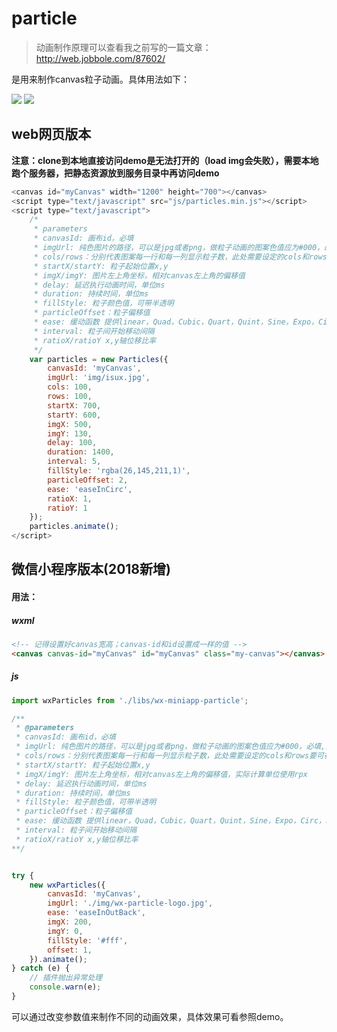 # particle 

> 动画制作原理可以查看我之前写的一篇文章：[<http://web.jobbole.com/87602/>](http://web.jobbole.com/87602/)

是用来制作canvas粒子动画。具体用法如下：

![](http://ww2.sinaimg.cn/large/0064cTs2gw1f72nsjjo4qg30qo0cz4ex.gif)
![](http://ww4.sinaimg.cn/large/0064cTs2gw1f72nsjzsvug30qo0czkfl.gif)

## web网页版本
**注意：clone到本地直接访问demo是无法打开的（load img会失败），需要本地跑个服务器，把静态资源放到服务目录中再访问demo**
```javascript
<canvas id="myCanvas" width="1200" height="700"></canvas>
<script type="text/javascript" src="js/particles.min.js"></script>
<script type="text/javascript">
	/*
	 * parameters
	 * canvasId: 画布id，必填
	 * imgUrl: 纯色图片的路径，可以是jpg或者png，做粒子动画的图案色值应为#000，必填
	 * cols/rows：分别代表图案每一行和每一列显示粒子数，此处需要设定的cols和rows要可被图片width和height整除，必填
	 * startX/startY: 粒子起始位置x,y  
	 * imgX/imgY: 图片左上角坐标，相对canvas左上角的偏移值
	 * delay: 延迟执行动画时间，单位ms
	 * duration: 持续时间，单位ms
	 * fillStyle: 粒子颜色值，可带半透明
	 * particleOffset：粒子偏移值
	 * ease: 缓动函数 提供linear，Quad，Cubic，Quart，Quint，Sine，Expo，Circ，Elastic，Back 提供easeIn,easeOut,easeInOut
	 * interval: 粒子间开始移动间隔
	 * ratioX/ratioY x,y轴位移比率 
	 */
	var particles = new Particles({
		canvasId: 'myCanvas',
		imgUrl: 'img/isux.jpg',
		cols: 100,
		rows: 100,
		startX: 700,
		startY: 600,
		imgX: 500,
		imgY: 130,
		delay: 100,
		duration: 1400,
		interval: 5,
		fillStyle: 'rgba(26,145,211,1)',
		particleOffset: 2,
		ease: 'easeInCirc',
		ratioX: 1,
		ratioY: 1
	});
	particles.animate();
</script>
```



## 微信小程序版本(2018新增)
#### 用法：
##### wxml
``` html
<!-- 记得设置好canvas宽高；canvas-id和id设置成一样的值 -->
<canvas canvas-id="myCanvas" id="myCanvas" class="my-canvas"></canvas>
```

##### js
``` javascript
import wxParticles from './libs/wx-miniapp-particle';

/**
 * @parameters
 * canvasId: 画布id，必填
 * imgUrl: 纯色图片的路径，可以是jpg或者png，做粒子动画的图案色值应为#000，必填,注意外链url记得加入到小程序downloadfile合法域名
 * cols/rows：分别代表图案每一行和每一列显示粒子数，此处需要设定的cols和rows要可被图片width和height整除，必填
 * startX/startY: 粒子起始位置x,y  
 * imgX/imgY: 图片左上角坐标，相对canvas左上角的偏移值，实际计算单位使用rpx
 * delay: 延迟执行动画时间，单位ms
 * duration: 持续时间，单位ms
 * fillStyle: 粒子颜色值，可带半透明
 * particleOffset：粒子偏移值
 * ease: 缓动函数 提供linear，Quad，Cubic，Quart，Quint，Sine，Expo，Circ，Elastic，Back 提供easeIneaseOut,easeInOut，已内置
 * interval: 粒子间开始移动间隔
 * ratioX/ratioY x,y轴位移比率 
**/


try {
    new wxParticles({
        canvasId: 'myCanvas',
        imgUrl: './img/wx-particle-logo.jpg',
        ease: 'easeInOutBack', 
        imgX: 200, 
        imgY: 0,
        fillStyle: '#fff',
        offset: 1,
    }).animate();
} catch (e) {
    // 插件抛出异常处理
    console.warn(e);
}
```

可以通过改变参数值来制作不同的动画效果，具体效果可看参照demo。